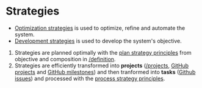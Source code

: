 # Strategies
 * [Optimization strategies](https://github.com/esteem8app/esteem8app.github.io/tree/master/docs/work-the-system/strategies/optimization-strategies) is used to optimize, refine and automate the system.
 * [Development strategies](https://github.com/esteem8app/esteem8app.github.io/tree/master/docs/work-the-system/strategies/development-strategies) is used to develop the system's objective.


1. Strategies are planned optimally with the [plan strategy principles](https://github.com/esteem8app/esteem8app.github.io/blob/master/docs/work-the-system/tools/plan-strategy-principles.md) from objective and composition in [/definition](https://github.com/esteem8app/esteem8app.github.io/tree/master/docs/work-the-system/definition).
2. Strategies are efficiently transformed into **projects** ([/projects](https://github.com/esteem8app/esteem8app.github.io/tree/master/docs/work-the-system/strategies/projects), [GitHub projects](https://github.com/esteem8app/esteem8app.github.io/projects) and [GitHub milestones](https://github.com/esteem8app/esteem8app.github.io/milestones)) and then tranformed into **tasks** ([Github issues](https://github.com/esteem8app/esteem8app.github.io/issues)) and processed with the [process strategy principles](https://github.com/esteem8app/esteem8app.github.io/blob/master/docs/work-the-system/tools/process-strategy-principles.md).
